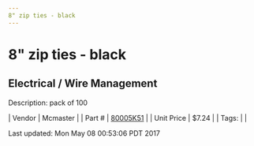 ```yaml
---
8" zip ties - black
---
```


# 8" zip ties - black
## Electrical / Wire Management
Description: 	pack of 100 

| Vendor | Mcmaster | 
| Part # | [80005K51](https://www.mcmaster.com/#80005K51) | 
| Unit Price | $7.24 | 
| Tags: |  | 

Last updated: Mon May 08 00:53:06 PDT 2017